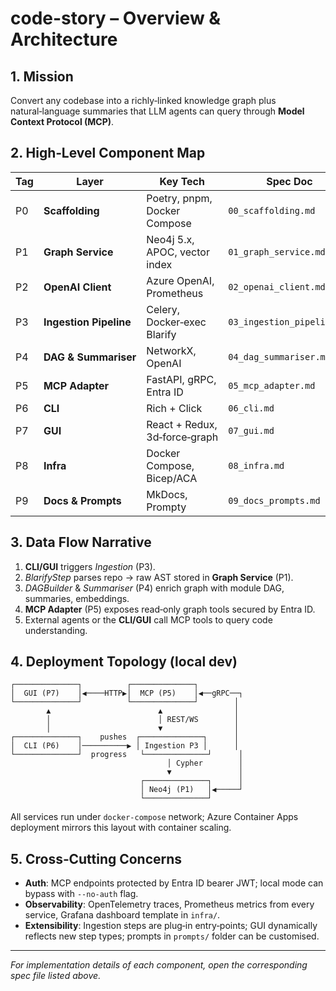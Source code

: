 # code-story – Overview & Architecture

## 1. Mission

Convert any codebase into a richly‑linked knowledge graph plus natural‑language summaries that LLM agents can query through **Model Context Protocol (MCP)**.

## 2. High‑Level Component Map

| Tag | Layer                  | Key Tech                      | Spec Doc                   |
| --- | ---------------------- | ----------------------------- | -------------------------- |
| P0  | **Scaffolding**        | Poetry, pnpm, Docker Compose  | `00_scaffolding.md`        |
| P1  | **Graph Service**      | Neo4j 5.x, APOC, vector index | `01_graph_service.md`      |
| P2  | **OpenAI Client**      | Azure OpenAI, Prometheus      | `02_openai_client.md`      |
| P3  | **Ingestion Pipeline** | Celery, Docker‑exec Blarify   | `03_ingestion_pipeline.md` |
| P4  | **DAG & Summariser**   | NetworkX, OpenAI              | `04_dag_summariser.md`     |
| P5  | **MCP Adapter**        | FastAPI, gRPC, Entra ID       | `05_mcp_adapter.md`        |
| P6  | **CLI**                | Rich + Click                  | `06_cli.md`                |
| P7  | **GUI**                | React + Redux, 3d‑force‑graph | `07_gui.md`                |
| P8  | **Infra**              | Docker Compose, Bicep/ACA     | `08_infra.md`              |
| P9  | **Docs & Prompts**     | MkDocs, Prompty               | `09_docs_prompts.md`       |

## 3. Data Flow Narrative

1. **CLI/GUI** triggers *Ingestion* (P3).
2. *BlarifyStep* parses repo → raw AST stored in **Graph Service** (P1).
3. *DAGBuilder* & *Summariser* (P4) enrich graph with module DAG, summaries, embeddings.
4. **MCP Adapter** (P5) exposes read‑only graph tools secured by Entra ID.
5. External agents or the **CLI/GUI** call MCP tools to query code understanding.

## 4. Deployment Topology (local dev)

```
┌──────────────┐          ┌──────────────┐
│  GUI (P7)    │◀────HTTP▶│  MCP (P5)    │◀──gRPC──┐
└──────────────┘          └──────────────┘        │
        ▲                        ▲                │
        │                        │ REST/WS        │
        │                        ▼                │
┌──────────────┐    pushes  ┌──────────────┐      │
│  CLI (P6)    │──────────▶ │ Ingestion P3 │      │
└──────────────┘  progress   └──────────────┘      │
                                   │ Cypher        │
                                   ▼               │
                             ┌──────────────┐      │
                             │ Neo4j (P1)   │◀─────┘
                             └──────────────┘
```

All services run under `docker-compose` network; Azure Container Apps deployment mirrors this layout with container scaling.

## 5. Cross‑Cutting Concerns

* **Auth**: MCP endpoints protected by Entra ID bearer JWT; local mode can bypass with `--no-auth` flag.
* **Observability**: OpenTelemetry traces, Prometheus metrics from every service, Grafana dashboard template in `infra/`.
* **Extensibility**: Ingestion steps are plug‑in entry‑points; GUI dynamically reflects new step types; prompts in `prompts/` folder can be customised.

---

*For implementation details of each component, open the corresponding spec file listed above.*
